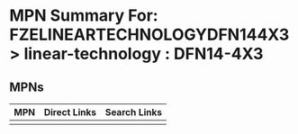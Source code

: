 



# MPN Summary For: FZELINEARTECHNOLOGYDFN144X3 > linear-technology : DFN14-4X3

## MPNs
  

|MPN|Direct Links|Search Links|
| :--- | :--- | :--- |
||||

